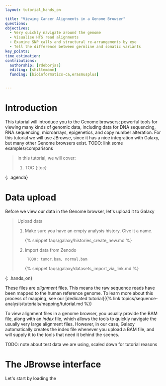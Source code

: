 ```yaml
---
layout: tutorial_hands_on

title: "Viewing Cancer Alignments in a Genome Browser"
questions:
objectives:
  - Very quickly navigate around the genome
  - Visualise HTS read alignments
  - Examine SNP calls and structural re-arrangements by eye
  - Tell the difference between germline and somatic variants
key_points:
time_estimation:
contributions:
  authorship: [rdeborjas]
  editing: [shiltemann]
  funding: [bioinformatics-ca,erasmusplus]


---
```


<!-- TODO add contributors. From bioinf.ca: "This lab is based on the HTS IGV lab originally by
Sorana Morrissy and was updated and modified by Heather Gibling for the Cancer Analysis workshop. " -->

# Introduction

This tutorial will introduce you to the Genome browsers; powerful tools for viewing many kinds of
genomic data, including data for DNA sequencing, RNA sequencing, microarrays, epigenetics, and
copy number alteration. For this tutorial we will use JBrowse, since it has a nice integration
with Galaxy, but many other Genome browsers exist. TODO: link some examples/comparisons

> <agenda-title></agenda-title>
>
> In this tutorial, we will cover:
>
> 1. TOC
> {:toc}
>
{: .agenda}


# Data upload

Before we view our data in the Genome browser, let's upload it to Galaxy

> <hands-on-title> Upload data </hands-on-title>
>
> 1. Make sure you have an empty analysis history. Give it a name.
>
>    {% snippet faqs/galaxy/histories_create_new.md %}
>
> 2. Import data from Zenodo
>
>    ```
>     TODO: tumor.bam, normal.bam
>    ```
>
>    {% snippet faqs/galaxy/datasets_import_via_link.md %}
>
{: .hands_on}


These files are *alignment* files. This means the raw sequence reads have been mapped to the human reference genome. To learn more about this process of mapping, see our [dedicated tutorial]({% link topics/sequence-analysis/tutorials/mapping/tutorial.md %})


To view alignment files in a genome browser, you usually provide the BAM file, along with an *index* file, which allows the tools to quickly navigate the usually very large alignment files.
However, in our case, Galaxy automatically creates the index file whenever you upload a BAM file, and will supply it to the tools that need it behind the scenes.

TODO: note about test data we are using, scaled down for tutorial reasons



# The JBrowse interface

Let's start by loading the
